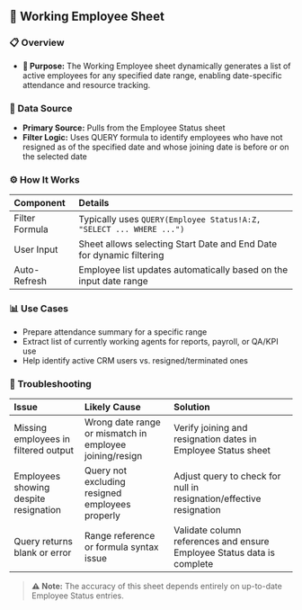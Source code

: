 
## 📘 Working Employee Sheet

### 📋 Overview

- **📌 Purpose:** The Working Employee sheet dynamically generates a list of active employees for any specified date range, enabling date-specific attendance and resource tracking.

### 🔄 Data Source

- **Primary Source:** Pulls from the Employee Status sheet
- **Filter Logic:** Uses QUERY formula to identify employees who have not resigned as of the specified date and whose joining date is before or on the selected date

### ⚙️ How It Works

| Component | Details |
|:----------|:--------|
| Filter Formula | Typically uses `QUERY(Employee Status!A:Z, "SELECT ... WHERE ...")` |
| User Input | Sheet allows selecting Start Date and End Date for dynamic filtering |
| Auto-Refresh | Employee list updates automatically based on the input date range |

### 📊 Use Cases

- Prepare attendance summary for a specific range
- Extract list of currently working agents for reports, payroll, or QA/KPI use
- Help identify active CRM users vs. resigned/terminated ones

### 🧰 Troubleshooting

| Issue | Likely Cause | Solution |
|:------|:-------------|:---------|
| Missing employees in filtered output | Wrong date range or mismatch in employee joining/resign | Verify joining and resignation dates in Employee Status sheet |
| Employees showing despite resignation | Query not excluding resigned employees properly | Adjust query to check for null in resignation/effective resignation |
| Query returns blank or error | Range reference or formula syntax issue | Validate column references and ensure Employee Status data is complete |

> **⚠️ Note:** The accuracy of this sheet depends entirely on up-to-date Employee Status entries.
